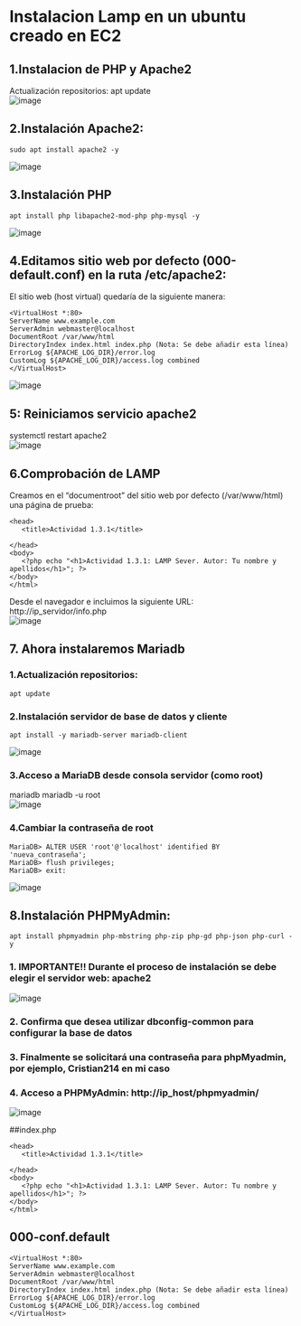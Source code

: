 # Instalacion Lamp  en un ubuntu creado en EC2  
## 1.Instalacion de PHP y Apache2
Actualización repositorios: apt update  
![image](https://github.com/cristian1203/Actividad13_lamp/assets/151034282/43bc1f56-b522-4cb9-9802-d0fa766c4e7c)
## 2.Instalación Apache2:
```
sudo apt install apache2 -y
```
![image](https://github.com/cristian1203/Actividad13_lamp/assets/151034282/a490cb2c-8d4b-40af-94c2-d0a2e1920213)
## 3.Instalación PHP
```
apt install php libapache2-mod-php php-mysql -y
``` 
![image](https://github.com/cristian1203/Actividad13_lamp/assets/151034282/e3ea6d15-e908-4f4b-872d-7f97321152cb)
## 4.Editamos sitio web por defecto (000-default.conf) en la ruta  /etc/apache2:
El sitio web (host virtual) quedaría de la siguiente manera:  
 ```
<VirtualHost *:80>  
ServerName www.example.com  
ServerAdmin webmaster@localhost  
DocumentRoot /var/www/html  
DirectoryIndex index.html index.php (Nota: Se debe añadir esta línea)  
ErrorLog ${APACHE_LOG_DIR}/error.log  
CustomLog ${APACHE_LOG_DIR}/access.log combined  
</VirtualHost>  
 ```
![image](https://github.com/cristian1203/Actividad13_lamp/assets/151034282/d72e2df0-824e-4e3f-ac9f-a57d9a4ac732)
## 5: Reiniciamos servicio apache2
systemctl restart apache2  
![image](https://github.com/cristian1203/Actividad13_lamp/assets/151034282/6438c0e8-e37b-4d7e-91ea-b9836d751b90)
## 6.Comprobación de LAMP  
Creamos en el “documentroot” del sitio web por defecto
(/var/www/html) una página de prueba:<html>  
 ```
<head>
    <title>Actividad 1.3.1</title>  
    
</head>  
<body>  
    <?php echo "<h1>Actividad 1.3.1: LAMP Sever. Autor: Tu nombre y apellidos</h1>"; ?>     
</body>  
</html>
 ```  
Desde el navegador e incluimos la siguiente URL:  
http://ip_servidor/info.php  
![image](https://github.com/cristian1203/Actividad13_lamp/assets/151034282/9375a8aa-89dc-47fb-8cd9-822ddd42dee7)  
## 7. Ahora instalaremos Mariadb
### 1.Actualización repositorios:
```
apt update
```
### 2.Instalación servidor de base de datos y cliente
```
apt install -y mariadb-server mariadb-client
```
  
![image](https://github.com/cristian1203/Actividad13_lamp/assets/151034282/8c0aa6cb-2aa1-4915-b2d4-cc1a54743f59)
### 3.Acceso a MariaDB desde consola servidor (como root)
mariadb
mariadb -u root  
![image](https://github.com/cristian1203/Actividad13_lamp/assets/151034282/d4c4e796-2e19-40d0-809a-d837d0c951ca)
### 4.Cambiar la contraseña de root
 ```
MariaDB> ALTER USER 'root'@'localhost' identified BY 'nueva_contraseña';
MariaDB> flush privileges;
MariaDB> exit:
 ```
![image](https://github.com/cristian1203/Actividad13_lamp/assets/151034282/92f5541b-9fcd-40b7-95d4-48c4363fa85f)  
## 8.Instalación PHPMyAdmin:
```
apt install phpmyadmin php-mbstring php-zip php-gd php-json php-curl -y
```
### 1.  IMPORTANTE!! Durante el proceso de instalación se debe elegir el servidor web: apache2   
![image](https://github.com/cristian1203/Actividad13_lamp/assets/151034282/2dd37e25-a448-444f-bd30-cbcb9d8d0d4a)
### 2. Confirma que desea utilizar dbconfig-common para configurar la base de datos
### 3. Finalmente se solicitará una contraseña para phpMyadmin, por ejemplo, Cristian214 en mi caso
### 4. Acceso a PHPMyAdmin: http://ip_host/phpmyadmin/  
![image](https://github.com/cristian1203/Actividad13_lamp/assets/151034282/fb943538-ce03-4965-94e8-0fb28f8c5134)

##index.php
```
<head>
   <title>Actividad 1.3.1</title>  
   
</head>  
<body>  
   <?php echo "<h1>Actividad 1.3.1: LAMP Sever. Autor: Tu nombre y apellidos</h1>"; ?>     
</body>  
</html>  
```
## 000-conf.default
```
<VirtualHost *:80>  
ServerName www.example.com  
ServerAdmin webmaster@localhost  
DocumentRoot /var/www/html  
DirectoryIndex index.html index.php (Nota: Se debe añadir esta línea)  
ErrorLog ${APACHE_LOG_DIR}/error.log  
CustomLog ${APACHE_LOG_DIR}/access.log combined  
</VirtualHost>  
```






